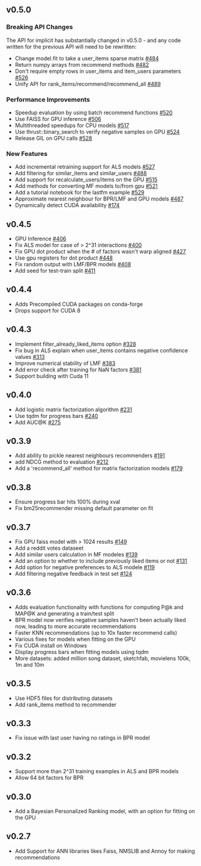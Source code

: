 ## v0.5.0

### Breaking API Changes

The API for implicit has substantially changed in v0.5.0 - and any code written for the previous
API will need to be rewritten:

* Change model.fit to take a user_items sparse matrix [#484](https://github.com/benfred/implicit/pull/484)
* Return numpy arrays from recommend methods [#482](https://github.com/benfred/implicit/pull/482)
* Don't require empty rows in user_items and item_users parameters [#526](https://github.com/benfred/implicit/pull/526)
* Unify API for rank_items/recommend/recommend_all [#489](https://github.com/benfred/implicit/issues/489)

### Performance Improvements

* Speedup evaluation by using batch recommend functions [#520](https://github.com/benfred/implicit/pull/520)
* Use FAISS for GPU inference [#506](https://github.com/benfred/implicit/pull/506)
* Multithreaded speedups for CPU models [#517](https://github.com/benfred/implicit/pull/517)
* Use thrust::binary_search to verify negative samples on GPU [#524](https://github.com/benfred/implicit/pull/524)
* Release GIL on GPU calls [#528](https://github.com/benfred/implicit/pull/528)

### New Features

* Add incremental retraining support for ALS models [#527](https://github.com/benfred/implicit/pull/527)
* Add filtering for similar_items and similar_users [#488](https://github.com/benfred/implicit/issues/488)
* Add support for recalculate_users/items on the GPU [#515](https://github.com/benfred/implicit/pull/515)
* Add methods for converting MF models to/from gpu [#521](https://github.com/benfred/implicit/pull/521)
* Add a tutorial notebook for the lastfm example [#529](https://github.com/benfred/implicit/pull/529)
* Approximate nearest neighbour for BPR/LMF and GPU models [#487](https://github.com/benfred/implicit/issues/487)
* Dynamically detect CUDA availability [#174](https://github.com/benfred/implicit/issues/174)

## v0.4.5

* GPU Inference [#406](https://github.com/benfred/implicit/pull/406)
* Fix ALS model for case of > 2^31 interactions [#400](https://github.com/benfred/implicit/pull/400)
* Fix GPU dot product when the # of factors wasn't warp aligned [#427](https://github.com/benfred/implicit/pull/427)
* Use gpu registers for dot product [#448](https://github.com/benfred/implicit/pull/448)
* Fix random output with LMF/BPR models [#408](https://github.com/benfred/implicit/pull/408)
* Add seed for test-train split [#411](https://github.com/benfred/implicit/pull/411)

## v0.4.4

* Adds Precompiled CUDA packages on conda-forge
* Drops support for CUDA 8

## v0.4.3

* Implement filter_already_liked_items option [#328](https://github.com/benfred/implicit/pull/328)
* Fix bug in ALS explain when user_items contains negative confidence values [#313](https://github.com/benfred/implicit/pull/313)
* Improve numerical stability of LMF [#383](https://github.com/benfred/implicit/pull/383)
* Add error check after training for NaN factors [#381](https://github.com/benfred/implicit/pull/381)
* Support building with Cuda 11

## v0.4.0

* Add logistic matrix factorization algorithm [#231](https://github.com/benfred/implicit/pull/231)
* Use tqdm for progress bars [#240](https://github.com/benfred/implicit/pull/240)
* Add AUC@K [#275](https://github.com/benfred/implicit/pull/275)

## v0.3.9

* Add ability to pickle nearest neighbours recommenders [#191](https://github.com/benfred/implicit/issues/191)
* add NDCG method to evaluation [#212](https://github.com/benfred/implicit/pull/212)
* Add a 'recommend_all' method for matrix factorization models [#179](https://github.com/benfred/implicit/pull/179)

## v0.3.8

* Ensure progress bar hits 100% during xval
* Fix bm25recommender missing default parameter on fit

## v0.3.7

* Fix GPU faiss model with > 1024 results [#149](https://github.com/benfred/implicit/issues/149)
* Add a reddit votes dataseet
* Add similar users calculation in MF modeles [#139](https://github.com/benfred/implicit/pull/139)
* Add an option to whether to include previously liked items or not [#131](https://github.com/benfred/implicit/issues/13)
* Add option for negative preferences to ALS modele [#119](https://github.com/benfred/implicit/issues/119)
* Add filtering negative feedback in test set [#124](https://github.com/benfred/implicit/issues/124)

## v0.3.6

* Adds evaluation functionality with functions for computing P@k and MAP@K and generating a train/test split
* BPR model now verifies negative samples haven’t been actually liked now, leading to more accurate recommendations
* Faster KNN recommendations (up to 10x faster recommend calls)
* Various fixes for models when fitting on the GPU
* Fix CUDA install on Windows
* Display progress bars when fitting models using tqdm
* More datasets: added million song dataset, sketchfab, movielens 100k, 1m and 10m

## v0.3.5

* Use HDF5 files for distributing datasets
* Add rank_items method to recommender

## v0.3.3

* Fix issue with last user having no ratings in BPR model

## v0.3.2

* Support more than 2^31 training examples in ALS and BPR models
* Allow 64 bit factors for BPR

## v0.3.0
* Add a Bayesian Personalized Ranking model, with an option for fitting on the GPU

## v0.2.7
* Add Support for ANN libraries likes Faiss, NMSLIB and Annoy for making recommendations
